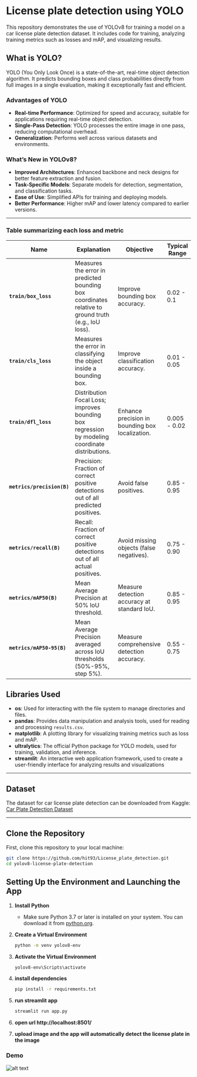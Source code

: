# License plate detection using YOLO

This repository demonstrates the use of YOLOv8 for training a model on a car license plate detection dataset. It includes code for training, analyzing training metrics such as losses and mAP, and visualizing results.

## What is YOLO?

YOLO (You Only Look Once) is a state-of-the-art, real-time object detection algorithm. It predicts bounding boxes and class probabilities directly from full images in a single evaluation, making it exceptionally fast and efficient.

### Advantages of YOLO
- **Real-time Performance**: Optimized for speed and accuracy, suitable for applications requiring real-time object detection.
- **Single-Pass Detection**: YOLO processes the entire image in one pass, reducing computational overhead.
- **Generalization**: Performs well across various datasets and environments.

### What’s New in YOLOv8?
- **Improved Architectures**: Enhanced backbone and neck designs for better feature extraction and fusion.
- **Task-Specific Models**: Separate models for detection, segmentation, and classification tasks.
- **Ease of Use**: Simplified APIs for training and deploying models.
- **Better Performance**: Higher mAP and lower latency compared to earlier versions.

---
### Table summarizing each loss and metric
| **Name**                 | **Explanation**                                                                                       | **Objective**                                      | **Typical Range** |
|--------------------------|-------------------------------------------------------------------------------------------------------|---------------------------------------------------|--------------------|
| **`train/box_loss`**     | Measures the error in predicted bounding box coordinates relative to ground truth (e.g., IoU loss).   | Improve bounding box accuracy.                   | 0.02 - 0.1         |
| **`train/cls_loss`**     | Measures the error in classifying the object inside a bounding box.                                   | Improve classification accuracy.                 | 0.01 - 0.05        |
| **`train/dfl_loss`**     | Distribution Focal Loss; improves bounding box regression by modeling coordinate distributions.       | Enhance precision in bounding box localization.  | 0.005 - 0.02       |
| **`metrics/precision(B)`** | Precision: Fraction of correct positive detections out of all predicted positives.                   | Avoid false positives.                           | 0.85 - 0.95        |
| **`metrics/recall(B)`**  | Recall: Fraction of correct positive detections out of all actual positives.                         | Avoid missing objects (false negatives).         | 0.75 - 0.90        |
| **`metrics/mAP50(B)`**   | Mean Average Precision at 50% IoU threshold.                                                        | Measure detection accuracy at standard IoU.      | 0.85 - 0.95        |
| **`metrics/mAP50-95(B)`**| Mean Average Precision averaged across IoU thresholds (50%-95%, step 5%).                            | Measure comprehensive detection accuracy.        | 0.55 - 0.75        |


## Libraries Used

- **os**: Used for interacting with the file system to manage directories and files.
- **pandas**: Provides data manipulation and analysis tools, used for reading and processing `results.csv`.
- **matplotlib**: A plotting library for visualizing training metrics such as loss and mAP.
- **ultralytics**: The official Python package for YOLO models, used for training, validation, and inference.
- **streamlit**: An interactive web application framework, used to create a user-friendly interface for analyzing results and visualizations

---

## Dataset

The dataset for car license plate detection can be downloaded from Kaggle:
[Car Plate Detection Dataset](https://www.kaggle.com/datasets/andrewmvd/car-plate-detection?resource=download)

---
## Clone the Repository
First, clone this repository to your local machine:
   ```bash
   git clone https://github.com/hit93/License_plate_detection.git
   cd yolov8-license-plate-detection
   ```
## Setting Up the Environment and Launching the App

1. **Install Python**
   - Make sure Python 3.7 or later is installed on your system. You can download it from [python.org](https://www.python.org/).

2. **Create a Virtual Environment**
   ```bash
   python -m venv yolov8-env

3. **Activate the Virtual Environment**
   ```bash
   yolov8-env\Scripts\activate
   
5. **install dependencies**
   ```bash
   pip install -r requirements.txt
   
7. **run streamlit app**
   ```bash
   streamlit run app.py
   
8. **open url http://localhost:8501/**

9. **upload image and the app will automatically detect the license plate in the image**

### Demo

![alt text](https://github.com/hit93/License_plate_detection/blob/main/demo.png)
   
